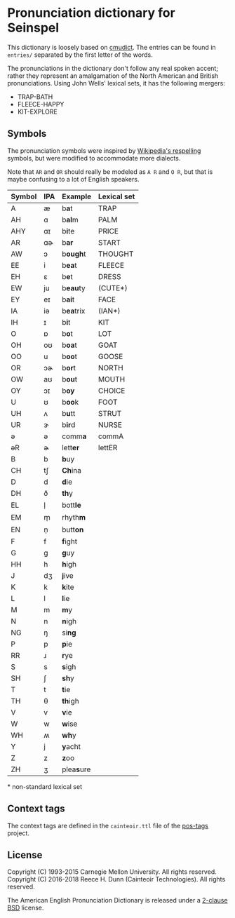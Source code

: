 # Pronunciation dictionary for Seinspel

This dictionary is loosely based on [cmudict](https://en.wikipedia.org/wiki/CMU_Pronouncing_Dictionary).
The entries can be found in `entries/` separated by the first letter of the words.

The pronunciations in the dictionary don't follow any real spoken accent;
rather they represent an amalgamation of the North American and British pronunciations.
Using John Wells' lexical sets, it has the following mergers:

 *  TRAP-BATH
 *  FLEECE-HAPPY
 *  KIT-EXPLORE

## Symbols

The pronunciation symbols were inspired by [Wikipedia's respelling][wiki-respell] symbols, but were modified to accommodate more dialects.

Note that `AR` and `OR` should really be modeled as `A R` and `O R`, but that is maybe confusing to a lot of English speakers.

| Symbol  | IPA | Example     | Lexical set |
|---------|-----|-------------|-------------|
| A       | æ   | b**a**t     | TRAP        |
| AH      | ɑ   | b**al**m    | PALM        |
| AHY     | ɑɪ  | b**i**te    | PRICE       |
| AR      | ɑɚ  | b**ar**     | START       |
| AW      | ɔ   | b**ough**t  | THOUGHT     |
| EE      | i   | b**ea**t    | FLEECE      |
| EH      | ɛ   | b**e**t     | DRESS       |
| EW      | ju  | b**eau**ty  | (CUTE\*)    |
| EY      | eɪ  | b**ai**t    | FACE        |
| IA      | iə  | b**ea**trix | (IAN\*)     |
| IH      | ɪ   | b**i**t     | KIT         |
| O       | ɒ   | b**o**t     | LOT         |
| OH      | oʊ  | b**oa**t    | GOAT        |
| OO      | u   | b**oo**t    | GOOSE       |
| OR      | ɔɚ  | b**or**t    | NORTH       |
| OW      | aʊ  | b**ou**t    | MOUTH       |
| OY      | ɔɪ  | b**oy**     | CHOICE      |
| U       | ʊ   | b**oo**k    | FOOT        |
| UH      | ʌ   | b**u**tt    | STRUT       |
| UR      | ɝ   | b**ir**d    | NURSE       |
| ə       | ə   | comm**a**   | commA       |
| əR      | ɚ   | lett**er**  | lettER      |
| B       | b   | **b**uy |  |
| CH      | tʃ  | **Ch**ina |  |
| D       | d   | **d**ie |  |
| DH      | ð   | **th**y |  |
| EL      | l̩   | bott**le** |  |
| EM      | m̩   | rhyth**m** |  |
| EN      | n̩   | butt**on** |  |
| F       | f   | **f**ight |  |
| G       | g   | **g**uy |  |
| HH      | h   | **h**igh |  |
| J       | dʒ  | **j**ive |  |
| K       | k   | **k**ite |  |
| L       | l   | **l**ie |  |
| M       | m   | **m**y |  |
| N       | n   | **n**igh |  |
| NG      | ŋ   | si**ng** |  |
| P       | p   | **p**ie |  |
| RR      | ɹ   | **r**ye |  |
| S       | s   | **s**igh |  |
| SH      | ʃ   | **sh**y |  |
| T       | t   | **t**ie |  |
| TH      | θ   | **th**igh |  |
| V       | v   | **v**ie |  |
| W       | w   | **w**ise |  |
| WH      | ʍ   | **wh**y |  |
| Y       | j   | **y**acht |  |
| Z       | z   | **z**oo |  |
| ZH      | ʒ   | plea**s**ure |  |

\* non-standard lexical set

## Context tags

The context tags are defined in the `cainteoir.ttl` file of the
[pos-tags](https://github.com/rhdunn/pos-tags) project.

## License

Copyright (C) 1993-2015 Carnegie Mellon University. All rights reserved.  
Copyright (C) 2016-2018 Reece H. Dunn (Cainteoir Technologies). All rights reserved.

The American English Pronunciation Dictionary is released under a
[2-clause BSD](COPYING) license.

[wiki-respell]: https://en.wikipedia.org/wiki/Help:Pronunciation_respelling_key
